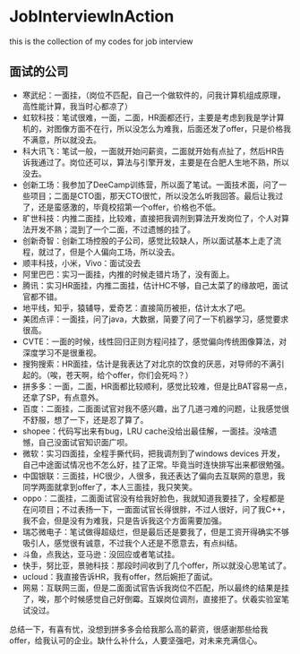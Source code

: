 # JobInterviewInAction
this is the collection of my codes for job interview

##  面试的公司
- 寒武纪：一面挂，（岗位不匹配，自己一个做软件的，问我计算机组成原理，高性能计算，我当时心都凉了）
- 虹软科技：笔试很难，一面，二面，HR面都还行，主要是考虑到我是学计算机的，对图像方面不在行，所以没怎么为难我，后面还发了offer，只是价格我不满意，所以就没去。
- 科大讯飞：笔试一般，一面就开始问薪资，二面就开始有点扯了，然后HR告诉我通过了。岗位还可以，算法与引擎开发，主要是在合肥人生地不熟，所以没去。
- 创新工场：我参加了DeeCamp训练营，所以面了笔试。一面技术面，问了一些项目；二面是CTO面，那天CTO很忙，所以没怎么听我回答。最后让我过了，还是蛮感激的，毕竟校招第一个offer，价格也不低。
- 旷世科技：内推二面挂，比较难，直接把我调剂到算法开发岗位了，个人对算法开发不熟；混到了一个二面，不过遗憾的挂了。
- 创新奇智：创新工场控股的子公司，感觉比较缺人，所以面试基本上走了流程，就过了，但是个人偏向工场，所以没去。
- 顺丰科技，小米，Vivo：面试没去
- 阿里巴巴：实习一面挂，内推的时候走错片场了，没有面上。
- 腾讯：实习HR面挂，内推二面挂，估计HC不够，自己太菜了的缘故吧，面试官都不错。
- 地平线，知乎，猿辅导，爱奇艺：直接简历被拒，估计太水了吧。
- 美团点评：一面挂，问了java，大数据，简要了问了一下机器学习，感觉要求很高。
- CVTE：一面的时候，线性回归正则方程问挂了，感觉偏向传统图像算法，对深度学习不是很重视。
- 搜狗搜索：HR面挂，估计是我表达了对北京的饮食的厌恶，对导师的不满引起的。（唉，苍天啊，给个offer，你们会死吗？）
- 拼多多：一面，二面，HR面都比较顺利，感觉比较难，但是比BAT容易一点，还拿了SP，有点意外。
- 百度：二面挂，二面面试官对我不感兴趣，出了几道刁难的问题，让我感觉很不舒服，想了一下，还是忍了算了。
- shopee：代码写出来有bug，LRU cache没给出最佳解，一面挂。没啥遗憾，自己没面试官知识面广呗。
- 微软：实习四面挂，全程手撕代码，把我调剂到了windows devices 开发，自己中途面试情况也不怎么好，挂了正常。毕竟当时连快排写出来都很勉强。
- 中国银联：三面挂，HC很少，人很多，我还表达了偏向去互联网的意思，我同学两面就拿到offer了，本人三面挂，我只笑笑。
- oppo：二面挂，二面面试官没有给我好脸色，我就知道我要挂了，全程都是在问项目；不过表扬一下，一面面试官长得很胖，不过人很好，问了我C++，我不会，但是没有为难我，只是告诉我这个方面需要加强。
- 瑞芯微电子：笔试做得超级烂，但是最后还是要我了，但是工资开得确实不够吸引人，感觉很有诚意，不过我个人还是不愿意去，有点纠结。
- 斗鱼，点我达，亚马逊：没回应或者笔试挂。
- 快手，努比亚，景驰科技：那段时间收到了几个offer，所以就没心思笔试了。
- ucloud：我直接告诉HR，我有offer，然后婉拒了面试。
- 网易：互联网三面，但是二面面试官告诉我岗位不匹配，所以最终的结果是挂了，唉，那个时候感觉自己好倒霉。互娱岗位调剂，直接拒了。伏羲实验室笔试没过。

总结一下，有喜有忧，没想到拼多多会给我那么高的薪资，很感谢那些给我offer，给我认可的企业。缺什么补什么，人要坚强吧，对未来充满信心。